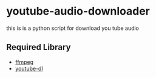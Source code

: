 # youtube-audio-downloader
this is is a python script for download you tube audio 
## Required Library
-  [ffmpeg](https://www.ffmpeg.org/)
-  [youtube-dl](https://github.com/ytdl-org/youtube-dl)